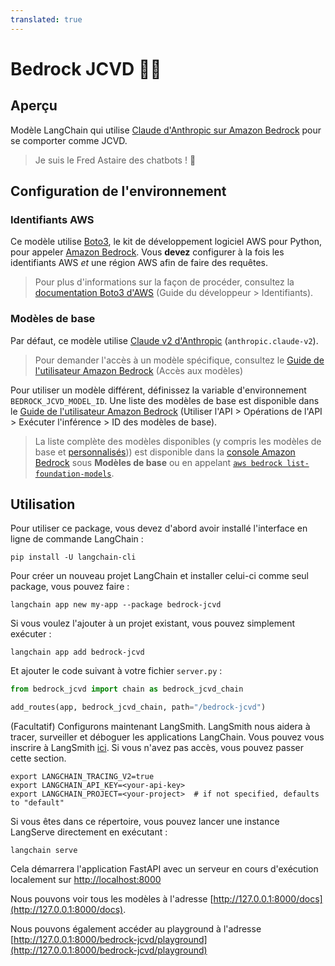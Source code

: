 ```yaml
---
translated: true
---
```


# Bedrock JCVD 🕺🥋

## Aperçu

Modèle LangChain qui utilise [Claude d'Anthropic sur Amazon Bedrock](https://aws.amazon.com/bedrock/claude/) pour se comporter comme JCVD.

> Je suis le Fred Astaire des chatbots ! 🕺

## Configuration de l'environnement

### Identifiants AWS

Ce modèle utilise [Boto3](https://boto3.amazonaws.com/v1/documentation/api/latest/index.html), le kit de développement logiciel AWS pour Python, pour appeler [Amazon Bedrock](https://aws.amazon.com/bedrock/). Vous **devez** configurer à la fois les identifiants AWS *et* une région AWS afin de faire des requêtes.

> Pour plus d'informations sur la façon de procéder, consultez la [documentation Boto3 d'AWS](https://boto3.amazonaws.com/v1/documentation/api/latest/guide/credentials.html) (Guide du développeur > Identifiants).

### Modèles de base

Par défaut, ce modèle utilise [Claude v2 d'Anthropic](https://aws.amazon.com/about-aws/whats-new/2023/08/claude-2-foundation-model-anthropic-amazon-bedrock/) (`anthropic.claude-v2`).

> Pour demander l'accès à un modèle spécifique, consultez le [Guide de l'utilisateur Amazon Bedrock](https://docs.aws.amazon.com/bedrock/latest/userguide/model-access.html) (Accès aux modèles)

Pour utiliser un modèle différent, définissez la variable d'environnement `BEDROCK_JCVD_MODEL_ID`. Une liste des modèles de base est disponible dans le [Guide de l'utilisateur Amazon Bedrock](https://docs.aws.amazon.com/bedrock/latest/userguide/model-ids-arns.html) (Utiliser l'API > Opérations de l'API > Exécuter l'inférence > ID des modèles de base).

> La liste complète des modèles disponibles (y compris les modèles de base et [personnalisés](https://docs.aws.amazon.com/bedrock/latest/userguide/custom-models.html))) est disponible dans la [console Amazon Bedrock](https://docs.aws.amazon.com/bedrock/latest/userguide/using-console.html) sous **Modèles de base** ou en appelant [`aws bedrock list-foundation-models`](https://docs.aws.amazon.com/cli/latest/reference/bedrock/list-foundation-models.html).

## Utilisation

Pour utiliser ce package, vous devez d'abord avoir installé l'interface en ligne de commande LangChain :

```shell
pip install -U langchain-cli
```

Pour créer un nouveau projet LangChain et installer celui-ci comme seul package, vous pouvez faire :

```shell
langchain app new my-app --package bedrock-jcvd
```

Si vous voulez l'ajouter à un projet existant, vous pouvez simplement exécuter :

```shell
langchain app add bedrock-jcvd
```

Et ajouter le code suivant à votre fichier `server.py` :

```python
from bedrock_jcvd import chain as bedrock_jcvd_chain

add_routes(app, bedrock_jcvd_chain, path="/bedrock-jcvd")
```

(Facultatif) Configurons maintenant LangSmith.
LangSmith nous aidera à tracer, surveiller et déboguer les applications LangChain.
Vous pouvez vous inscrire à LangSmith [ici](https://smith.langchain.com/).
Si vous n'avez pas accès, vous pouvez passer cette section.

```shell
export LANGCHAIN_TRACING_V2=true
export LANGCHAIN_API_KEY=<your-api-key>
export LANGCHAIN_PROJECT=<your-project>  # if not specified, defaults to "default"
```

Si vous êtes dans ce répertoire, vous pouvez lancer une instance LangServe directement en exécutant :

```shell
langchain serve
```

Cela démarrera l'application FastAPI avec un serveur en cours d'exécution localement sur
[http://localhost:8000](http://localhost:8000)

Nous pouvons voir tous les modèles à l'adresse [http://127.0.0.1:8000/docs](http://127.0.0.1:8000/docs).

Nous pouvons également accéder au playground à l'adresse [http://127.0.0.1:8000/bedrock-jcvd/playground](http://127.0.0.1:8000/bedrock-jcvd/playground)
